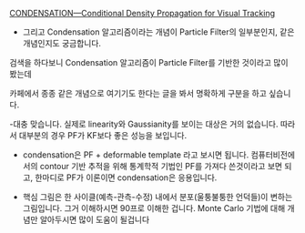 [CONDENSATION—Conditional Density Propagation for Visual Tracking](http://link.springer.com/article/10.1023/A:1008078328650)


- 그리고 Condensation 알고리즘이라는 개념이 Particle Filter의 일부분인지, 같은 개념인지도 궁금합니다.

 검색을 하다보니 Condensation 알고리즘이 Particle Filter를 기반한 것이라고 많이 봤는데

 카페에서 종종 같은 개념으로 여기기도 한다는 글을 봐서 명확하게 구분을 하고 싶습니다.



-대충 맞습니다. 실제로 linearity와 Gaussianity를 보이는 대상은 거의 없습니다. 따라서 대부분의 경우 PF가 KF보다 좋은 성능을 보입니다.

- condensation은 PF + deformable template 라고 보시면 됩니다. 컴퓨터비전에서의 contour 기반 추적을 위해 통계학적 기법인 PF를 가져다 쓴것이라고 보면 되고, 한마디로 PF가 이론이면 condensation은 응용입니다.

- 핵심 그림은 한 사이클(예측-관측-수정) 내에서 분포(울퉁불퉁한 언덕들)이 변하는 그림입니다. 그거 이해하시면 90프로 이해한 겁니다. Monte Carlo 기법에 대해 개념만 알아두시면 많이 도움이 될겁니다



